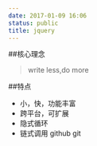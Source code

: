 ```yaml
---
date: 2017-01-09 16:06
status: public
title: jquery
---
```


##核心理念
> write less,do more

##特点
*   小，快，功能丰富
*   跨平台，可扩展
*   隐式循环
*   链式调用
github  git  
##
